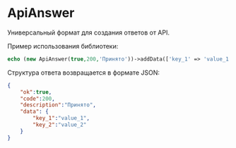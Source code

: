 # ApiAnswer
Универсальный формат для создания ответов от API.

Пример использования библиотеки:
```php
echo (new ApiAnswer(true,200,'Принято'))->addData(['key_1' => 'value_1', 'key_2' => 'value_2'])->toJson();
```

Структура ответа возвращается в формате JSON:
```json
{
    "ok":true,
    "code":200,
    "description":"Принято",
    "data": {
        "key_1":"value_1",
        "key_2":"value_2"
    }
}
```
